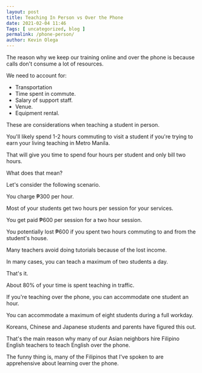 ```yaml
--- 
layout: post 
title: Teaching In Person vs Over the Phone
date: 2021-02-04 11:46
Tags: [ uncategorized, blog ]
permalink: /phone-person/ 
author: Kevin Olega 
--- 
```

The reason why we keep our training online and over the phone is because calls don't consume a lot of resources.

We need to account for:

- Transportation
- Time spent in commute.
- Salary of support staff.
- Venue.
- Equipment rental.

These are considerations when teaching a student in person.

You'll likely spend 1-2 hours commuting to visit a student if you're trying to earn your living teaching in Metro Manila. 

That will give you time to spend four hours per student and only bill two hours.

What does that mean?

Let's consider the following scenario.

You charge ₱300 per hour.

Most of your students get two hours per session for your services.

You get paid ₱600 per session for a two hour session.

You potentially lost ₱600 if you spent two hours commuting to and from the student's house.

Many teachers avoid doing tutorials because of the lost income.

In many cases, you can teach a maximum of two students a day.

That's it.

About 80% of your time is spent teaching in traffic.

If you're teaching over the phone, you can accommodate one student an hour.

You can accommodate a maximum of eight students during a full workday.

Koreans, Chinese and Japanese students and parents have figured this out.

That's the main reason why many of our Asian neighbors hire Filipino English teachers to teach English over the phone.

The funny thing is, many of the Filipinos that I've spoken to are apprehensive about learning over the phone.
